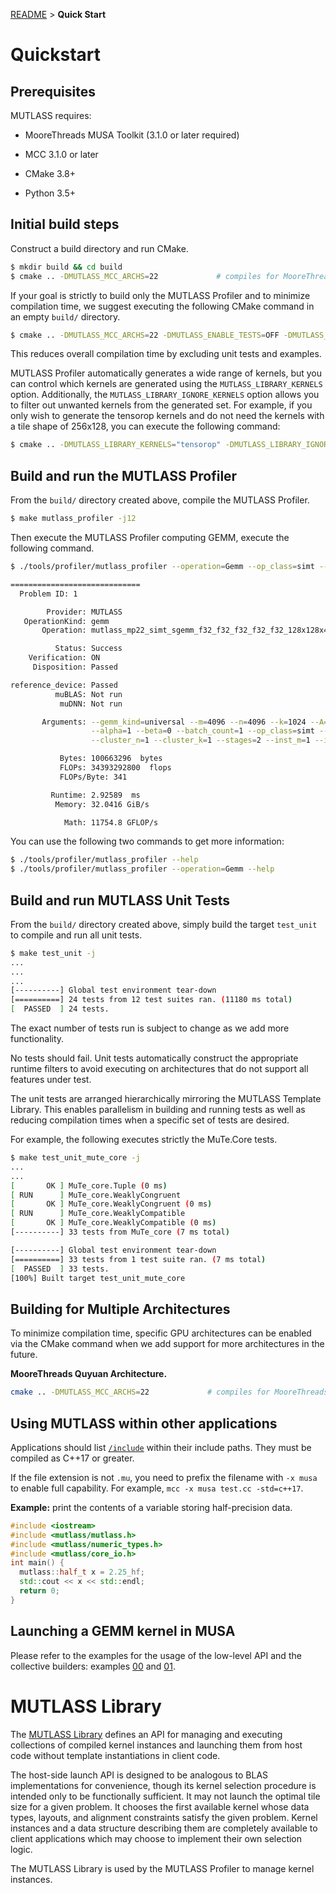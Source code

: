 [README](../../README.md#documentation) > **Quick Start**

# Quickstart

## Prerequisites

MUTLASS requires:

- MooreThreads MUSA Toolkit (3.1.0 or later required)

- MCC 3.1.0 or later

- CMake 3.8+

- Python 3.5+


## Initial build steps

Construct a build directory and run CMake.

```bash
$ mkdir build && cd build
$ cmake .. -DMUTLASS_MCC_ARCHS=22             # compiles for MooreThreads Quyuan GPU architecture
```

If your goal is strictly to build only the MUTLASS Profiler and to minimize compilation time, we suggest executing the following CMake command in an empty `build/` directory.

```bash
$ cmake .. -DMUTLASS_MCC_ARCHS=22 -DMUTLASS_ENABLE_TESTS=OFF -DMUTLASS_ENABLE_EXAMPLES=OFF
```

This reduces overall compilation time by excluding unit tests and examples.

MUTLASS Profiler automatically generates a wide range of kernels, but you can control which kernels are generated using the `MUTLASS_LIBRARY_KERNELS` option. Additionally, the `MUTLASS_LIBRARY_IGNORE_KERNELS` option allows you to filter out unwanted kernels from the generated set. For example, if you only wish to generate the tensorop kernels and do not need the kernels with a tile shape of 256x128, you can execute the following command:

```bash
$ cmake .. -DMUTLASS_LIBRARY_KERNELS="tensorop" -DMUTLASS_LIBRARY_IGNORE_KERNELS="256x128"
```

## Build and run the MUTLASS Profiler

From the `build/` directory created above, compile the MUTLASS Profiler.

```bash
$ make mutlass_profiler -j12
```

Then execute the MUTLASS Profiler computing GEMM, execute the following command.

```bash
$ ./tools/profiler/mutlass_profiler --operation=Gemm --op_class=simt --m=4096 --n=4096 --k=1024 --cta_m=128 --cta_n=128

=============================
  Problem ID: 1

        Provider: MUTLASS
   OperationKind: gemm
       Operation: mutlass_mp22_simt_sgemm_f32_f32_f32_f32_f32_128x128x4_tnn_align2

          Status: Success
    Verification: ON
     Disposition: Passed

reference_device: Passed
          muBLAS: Not run
           muDNN: Not run

       Arguments: --gemm_kind=universal --m=4096 --n=4096 --k=1024 --A=f32:row --B=f32:column --C=f32:column --D=f32:column  \
                  --alpha=1 --beta=0 --batch_count=1 --op_class=simt --accum=f32 --cta_m=128 --cta_n=128 --cta_k=4 --cluster_m=1  \
                  --cluster_n=1 --cluster_k=1 --stages=2 --inst_m=1 --inst_n=1 --inst_k=1 --min_cc=22 --max_cc=1024

           Bytes: 100663296  bytes
           FLOPs: 34393292800  flops
           FLOPs/Byte: 341

         Runtime: 2.92589  ms
          Memory: 32.0416 GiB/s

            Math: 11754.8 GFLOP/s
```

You can use the following two commands to get more information:

```bash
$ ./tools/profiler/mutlass_profiler --help
$ ./tools/profiler/mutlass_profiler --operation=Gemm --help
```

## Build and run MUTLASS Unit Tests

From the `build/` directory created above, simply build the target `test_unit` to compile and run all unit tests.

```bash
$ make test_unit -j
...
...
...
[----------] Global test environment tear-down
[==========] 24 tests from 12 test suites ran. (11180 ms total)
[  PASSED  ] 24 tests.
```

The exact number of tests run is subject to change as we add more functionality.

No tests should fail. Unit tests automatically construct the appropriate runtime filters to avoid executing on architectures that do not support all features under test.

The unit tests are arranged hierarchically mirroring the MUTLASS Template Library. This enables parallelism in building and running tests as well as reducing compilation times when a specific set of tests are desired.

For example, the following executes strictly the MuTe.Core tests.

```bash
$ make test_unit_mute_core -j
...
...
[       OK ] MuTe_core.Tuple (0 ms)
[ RUN      ] MuTe_core.WeaklyCongruent
[       OK ] MuTe_core.WeaklyCongruent (0 ms)
[ RUN      ] MuTe_core.WeaklyCompatible
[       OK ] MuTe_core.WeaklyCompatible (0 ms)
[----------] 33 tests from MuTe_core (7 ms total)

[----------] Global test environment tear-down
[==========] 33 tests from 1 test suite ran. (7 ms total)
[  PASSED  ] 33 tests.
[100%] Built target test_unit_mute_core
```

## Building for Multiple Architectures

To minimize compilation time, specific GPU architectures can be enabled via the CMake command when we add support for more architectures in the future.

**MooreThreads Quyuan Architecture.**

```bash
cmake .. -DMUTLASS_MCC_ARCHS=22             # compiles for MooreThreads Quyuan GPU architecture
```


## Using MUTLASS within other applications

Applications should list [`/include`](/include) within their include paths. They must be compiled as C++17 or greater.

If the file extension is not `.mu`, you need to prefix the filename with `-x musa` to enable full capability. For example, `mcc -x musa test.cc -std=c++17`.

**Example:** print the contents of a variable storing half-precision data.

```c++
#include <iostream>
#include <mutlass/mutlass.h>
#include <mutlass/numeric_types.h>
#include <mutlass/core_io.h>
int main() {
  mutlass::half_t x = 2.25_hf;
  std::cout << x << std::endl;
  return 0;
}
```

## Launching a GEMM kernel in MUSA

Please refer to the examples for the usage of the low-level API and the collective builders: examples [00](/examples/00_basic_gemm) and [01](/examples/01_quyuan_gemm_with_collective_builder).

# MUTLASS Library

The [MUTLASS Library](/tools/library) defines an API for managing and executing collections of compiled kernel instances and launching them from host code without template instantiations in client code.

The host-side launch API is designed to be analogous to BLAS implementations for convenience, though its kernel selection procedure is intended only to be functionally sufficient. It may not launch the optimal tile size for a given problem. It chooses the first available kernel whose data types, layouts, and alignment constraints satisfy the given problem. Kernel instances and a data structure describing them are completely available to client applications which may choose to implement their own selection logic.

The MUTLASS Library is used by the MUTLASS Profiler to manage kernel instances. 
